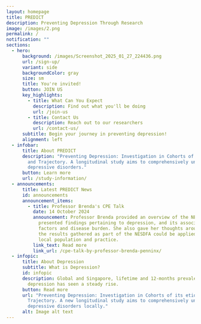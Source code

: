 ```yaml
---
layout: homepage
title: PREDICT
description: Preventing Depression Through Research
image: /images/2.png
permalink: /
notification: ""
sections:
  - hero:
      background: /images/Screenshot_2025_01_27_224436.png
      url: /sign-up/
      variant: side
      backgroundColor: gray
      size: sm
      title: You're invited!
      button: JOIN US
      key_highlights:
        - title: What Can You Expect
          description: Find out what you'll be doing
          url: /join-us
        - title: Contact Us
          description: Reach out to our researchers
          url: /contact-us/
      subtitle: Begin your journey in preventing depression!
      alignment: left
  - infobar:
      title: About PREDICT
      description: "Preventing Depression: Investigation in Cohorts of its etiology
        and Trajectory. A longitudinal study aims to comprehensively understand
        depressive disorders."
      button: Learn more
      url: /study-information/
  - announcements:
      title: Latest PREDICT News
      id: announcements
      announcement_items:
        - title: Professor Brenda's CPE Talk
          date: 14 October 2024
          announcement: Professor Brenda provided an overview of the NESDA cohort and
            presented findings pertaining to depression, and its associated risk
            factors and disease burden. She also gave her thoughts around how
            the results gathered as part of the NESDFA could be applied to the
            local population and practice.
          link_text: Read more
          link_url: /cpe-talk-by-professor-brenda-penninx/
  - infopic:
      title: About Depression
      subtitle: What is Depression?
      id: infopic
      description: Global and Singapore, lifetime and 12-months prevalence of
        depression has seen a steady rise.
      button: Read more
      url: "Preventing Depression: Investigation in Cohorts of its etiology and
        Trajectory. A new longitudinal study aims to comprehensively understand
        depressive disorders locally."
      alt: Image alt text
---
```

